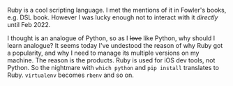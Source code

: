 Ruby is a cool scripting language. I met the mentions of it in Fowler's books, e.g. DSL book. However I was lucky enough not to interact with it _directly_ until Feb 2022.

I thought is an analogue of Python, so as I ~~love~~ like Python, why should I learn analogue? It seems today I've undestood the reason of why Ruby got a popularity, and why I need to manage its multiple versions on my machine.
The reason is the products. Ruby is used for iOS dev tools, not Python. So the nightmare with `which python` and `pip install` translates to Ruby.
`virtualenv` becomes `rbenv` and so on.
